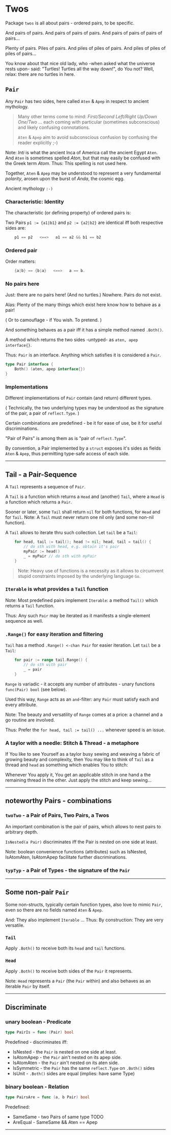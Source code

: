 # Twos

Package `twos` is all about pairs - ordered pairs, to be specific.

And pairs of pairs. And pairs of pairs of pairs. And pairs of pairs of pairs of pairs...

Plenty of pairs. Piles of pairs. And piles of piles of pairs. And piles of piles of piles of pairs...

You know about that nice old lady, who -when asked what the universe rests upon- said:
"Turtles! Turtles all the way down!", do You not? Well, relax: there are no turtles in here.

## `Pair`

Any `Pair` has two sides, here called `Aten` & `Apep` in respect to ancient mythology.

> Many other terms come to mind: _First/Second Left/Right Up/Down One/Two ..._
> each coming with particular (sometimes subconscious) and likely confusing connotations.
> 
> `Aten` & `Apep` aim to avoid subconscious confusion by confusing the reader explicitly ;-)

Note: _Inti_ is what the ancient Inca of America call the ancient Egypt `Aten`.
And `Aten` is sometimes spelled _Aton_, but that may easily be confused with the Greek term _Atom_.
Thus: This spelling is not used here.

Together, `Aten` & `Apep` may be understood to represent a very fundamental _polarity_,
arosen upon the burst of _Anda_, the cosmic egg.

Ancient mythology `:-)`

### Characteristic: Identity

The characteristic (or defining property) of ordered pairs is:

Two Pairs `p1 := {a1|b1}` and `p2 := {a2|b2}` are identical iff both respective sides are:

```go
	p1 == p2   <==>   a1 == a2 && b1 == b2
```

### Ordered pair

Order matters:

```go
	{a|b} == {b|a}   <==>   a == b.
```

### No pairs here

Just: there are no pairs here! (And no turtles.) Nowhere. Pairs do not exist.

Alas: Plenty of the many things which exist here know how to behave as a pair!

( Or to camouflage - if You wish. To pretend. )

And something behaves as a pair iff it has a simple method named `.Both()`.

A method which returns the two sides -untyped- as `aten, apep interface{}`.

Thus: `Pair` is an interface. Anything which satisfies it is considered a `Pair`.

```go 
type Pair interface {
	Both() (aten, apep interface{})
}
```

### Implementations

Different implementations of `Pair` contain (and return) different types.

( Technically, the two underlying types may be understood as the signature of the pair,
  a pair of `reflect.Type`. )

Certain combinations are predefined - be it for ease of use, be it for useful discriminations.

"Pair of Pairs" is among them as is "pair of `reflect.Type`".

By convention, a Pair implemented by a `struct` exposes it's sides as fields `Aten` & `Apep`,
thus permitting type-safe access of each side.

---
## Tail - a Pair-Sequence

A `Tail` represents a sequence of `Pair`.

A `Tail` is a function which returns a `Head` and (another) `Tail`, where a `Head` is a function which returns a `Pair`.

Sooner or later, some `Tail` shall return `nil` for both functions, for `Head` and for `Tail`.
Note: A `Tail` must never return one nil only (and some non-nil function).

A `Tail` allows to iterate thru such collection.
Let `tail` be a `Tail`:
```go
	for head, tail := tail(); head != nil; head, tail = tail() {
		// do sth with head, e.g. obtain it's pair
		myPair := head()
		_ = myPair // do sth with myPair
	}
```

> Note: Heavy use of functions is a necessity as it allows to circumvent stupid constraints imposed by the underlying language `Go`.

### `Iterable` is what provides a `Tail` function

Note: Most predefined pairs implement `Iterable`: a method `Tail()` which returns a `Tail` function.

Thus: Any such `Pair` may be iterated as it manifests a single-element sequence as well.

### `.Range()` for easy iteration and filtering 

`Tail` has a method `.Range() <-chan Pair` for easier iteration.
Let `tail` be a `Tail`:
```go
	for pair := range tail.Range() {
		// do sth with pair
		_ = pair
	}
```

`Range` is variadic - it accepts any number of attributes - unary functions `func(Pair) bool` (see below).

Used this way, `Range` acts as an `and`-filter: any `Pair` must satisfy each and every attribute.

Note: The beauty and versatility of `Range` comes at a price: a channel and a go routine are involved.

Thus: Prefer the `for head, tail := tail() ...` whenever speed is an issue.

### A taylor with a needle: Stitch & Thread - a metaphore

If You like to see Yourself as a taylor busy sewing and weaving a fabric of growing beauty and complexity, then
You may like to think of `Tail` as a thread and `head` as something which enables You to stitch:

Whenever You apply it, You get an applicable stitch in one hand a the remaining thread in the other.
Just apply the stitch and keep sewing...

---
## noteworthy Pairs - combinations

### `twoTwo` - a Pair of Pairs, Two Pairs, a Twos

An important combination is the pair of pairs, which allows to nest pairs to arbitrary depth.

`IsNested(a Pair)` discriminates iff the Pair is nested on one side at least.

Note: boolean convenience functions (attributes) such as IsNested, IsAtomAten, IsAtomApep facilitate further discriminations.

### `typTyp` - a Pair of Types - the signature of the `Pair`

---
## Some non-pair `Pair`

Some non-structs, typically certain function types, also love to mimic `Pair`, even so there are no fields named `Aten` & `Apep`.

And: They also implement `Iterable` ... Thus: By construction: They are very versatile. 

### `Tail`
Apply `.Both()` to receive both its `head` and `tail` functions.

### `Head`
Apply `.Both()` to receive both sides of the `Pair` it represents.

Note: `Head` represents a `Pair` (the `Pair` within) and also behaves as an iterable `Pair` by itself.

---
## Discriminate

### unary boolean - Predicate

```go
type PairIs = func (Pair) bool
```

Predefined	- discriminates iff:
- IsNested	- the `Pair` is nested on one side at least.
 - IsAtomApep	- the `Pair` ain't nested on its apep side.
 - IsAtomAten	- the `Pair` ain't nested on its aten side.
- IsSymmetric	- the `Pair` has the same `reflect.Type` on `.Both()` sides
- IsUnit	- `.Both()` sides are equal (implies: have same Type)

### binary boolean - Relation

```go
type PairsAre = func (a, b Pair) bool
```

Predefined:
- SameSame - two Pairs of same type TODO
- AreEqual - SameSame && Aten == Apep

---
